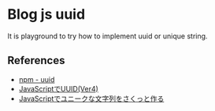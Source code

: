 # Blog js uuid

It is playground to try how to implement uuid or unique string.

## References

- [npm - uuid](https://www.npmjs.com/package/uuid)
- [JavaScriptでUUID(Ver4)](https://qiita.com/psn/items/d7ac5bdb5b5633bae165)
- [JavaScriptでユニークな文字列をさくっと作る](https://qiita.com/coa00/items/679b0b5c7c468698d53f)